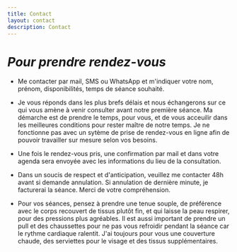 ```yaml
---
title: Contact
layout: contact
description: Contact
---
```


# *Pour prendre rendez-vous*

- Me contacter par mail, SMS ou WhatsApp et m'indiquer votre nom, prénom, disponibilités, temps de séance souhaité.

- Je vous réponds dans les plus brefs délais et nous échangerons sur ce qui vous amène à venir consulter avant notre première séance. Ma démarche est de prendre le temps, pour vous, et de vous acceuilir dans les meilleures conditions pour rester maître de notre temps. Je ne fonctionne pas avec un sytème de prise de rendez-vous en ligne afin de pouvoir travailler sur mesure selon vos besoins.

- Une fois le rendez-vous pris, une confirmation par mail et dans votre agenda sera envoyée avec les informations du lieu de la consultation.

- Dans un soucis de respect et d'anticipation, veuillez me contacter 48h avant si demande annulation. Si annulation de dernière minute, je facturerai la séance. Merci de votre compréhension.

- Pour vos séances, pensez à prendre une tenue souple, de préférence avec le corps recouvert de tissus plutôt fin, et qui laisse la peau respirer, pour des pressions plus agréables. Il est aussi important de prendre un pull et des chaussettes pour ne pas vous refroidir pendant la séance car le rythme cardiaque ralentit. J'ai toujours pour vous une couverture chaude, des serviettes pour le visage et des tissus supplémentaires.
